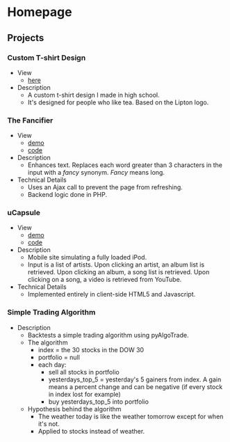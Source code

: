 # Homepage

## Projects

### Custom T-shirt Design

* View
  * [here](http://www.cafepress.com/cp/customize/product2.aspx?number=178448697)
* Description
  * A custom t-shirt design I made in high school.
  * It's designed for people who like tea. Based on the Lipton logo.

### The Fancifier

* View
  * [demo](https://fancifier-c9-jarrellmark.c9.io/index.php)
  * [code](https://github.com/jarrellmark/fancifier)
* Description
  * Enhances text. Replaces each word greater than 3 characters in the input with a _fancy_ synonym. _Fancy_ means long.
* Technical Details
  * Uses an Ajax call to prevent the page from refreshing.
  * Backend logic done in PHP.

### uCapsule

* View
  * [demo](http://jarrellmark.duckdns.org:8081/index.html)
  * [code](https://github.com/jarrellmark/uCapsule)
* Description
  * Mobile site simulating a fully loaded iPod.
  * Input is a list of artists. Upon clicking an artist, an album list is retrieved. Upon clicking an album, a song list is retrieved. Upon clicking on a song, a video is retrieved from YouTube.
* Technical Details
  * Implemented entirely in client-side HTML5 and Javascript.

### Simple Trading Algorithm

* Description
  * Backtests a simple trading algorithm using pyAlgoTrade.
  * The algorithm
    * index = the 30 stocks in the DOW 30
    * portfolio = null
    * each day:
      * sell all stocks in portfolio
      * yesterdays_top_5 = yesterday's 5 gainers from index. A gain means a percent change and can be negative (if every stock in index lost for example)
      * buy yesterdays_top_5 into portfolio
  * Hypothesis behind the algorithm
    * The weather today is like the weather tomorrow except for when it's not.
    * Applied to stocks instead of weather.
